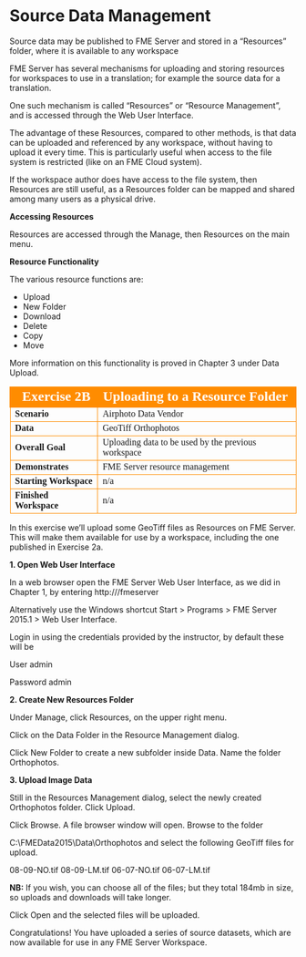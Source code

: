 # Source Data Management

Source data may be published to FME Server and stored in a “Resources” folder, where it is available to any workspace

FME Server has several mechanisms for uploading and storing resources for workspaces to use in a translation; for example the source data for a translation.

One such mechanism is called “Resources” or “Resource Management”, and is accessed through the Web User Interface.

The advantage of these Resources, compared to other methods, is that data can be uploaded and referenced by any workspace, without having to upload it every time. This is particularly useful when access to the file system is restricted (like on an FME Cloud system).

If the workspace author does have access to the file system, then Resources are still useful, as a Resources folder can be mapped and shared among many users as a physical drive.

**Accessing Resources**

Resources are accessed through the Manage, then Resources on the main menu.

**Resource Functionality**

The various resource functions are:
- Upload
- New Folder
- Download
- Delete
- Copy
- Move

More information on this functionality is proved in Chapter 3 under Data Upload.

<table style="border-spacing: 0px;border-collapse: collapse;font-family:serif">
<tr>
<td style="vertical-align:middle;background-color:darkorange;border: 2px solid darkorange">
<i class="fa fa-cogs fa-lg fa-pull-left fa-fw" style="color:white;padding-right: 12px;vertical-align:text-top"></i>
<span style="color:white;font-size:x-large;font-weight: bold">Exercise 2B </span>
</td>
<td style="border: 2px solid darkorange;background-color:darkorange;color:white">
<span style="color:white;font-size:x-large;font-weight: bold">Uploading to a Resource Folder</span>
</td>
</tr>

<tr>
<td style="border: 1px solid darkorange; font-weight: bold">Scenario</td>
<td style="border: 1px solid darkorange">Airphoto Data Vendor</td>
</tr>

<tr>
<td style="border: 1px solid darkorange; font-weight: bold">Data</td>
<td style="border: 1px solid darkorange">GeoTiff Orthophotos</td>
</tr>

<tr>
<td style="border: 1px solid darkorange; font-weight: bold">Overall Goal</td>
<td style="border: 1px solid darkorange">Uploading data to be used by the previous workspace</td>
</tr>

<tr>
<td style="border: 1px solid darkorange; font-weight: bold">Demonstrates</td>
<td style="border: 1px solid darkorange">FME Server resource management</td>
</tr>

<tr>
<td style="border: 1px solid darkorange; font-weight: bold">Starting Workspace</td>
<td style="border: 1px solid darkorange">n/a</td>
</tr>

<tr>
<td style="border: 1px solid darkorange; font-weight: bold">Finished Workspace</td>
<td style="border: 1px solid darkorange">n/a</td>
</tr>

</table>

In this exercise we’ll upload some GeoTiff files as Resources on FME Server. This will make them available for use by a workspace, including the one published in Exercise 2a.

**1. Open Web User Interface**

In a web browser open the FME Server Web User Interface, as we did in Chapter 1, by entering http://<servername>/fmeserver

Alternatively use the Windows shortcut Start > Programs > FME Server 2015.1 > Web User Interface.

Login in using the credentials provided by the instructor, by default these will be

User admin

Password admin

**2. Create New Resources Folder**

Under Manage, click Resources, on the upper right menu.

Click on the Data Folder in the Resource Management dialog.

Click New Folder to create a new subfolder inside Data. Name the folder Orthophotos.

**3. Upload Image Data**

Still in the Resources Management dialog, select the newly created Orthophotos folder. Click Upload.

Click Browse. A file browser window will open. Browse to the folder

C:\FMEData2015\Data\Orthophotos and select the following GeoTiff files for upload.

08-09-NO.tif
08-09-LM.tif
06-07-NO.tif
06-07-LM.tif

**NB:** If you wish, you can choose all of the files; but they total 184mb in size, so uploads and downloads will take longer.

Click Open and the selected files will be uploaded.

Congratulations! You have uploaded a series of source datasets, which are now available for use in any FME Server Workspace.